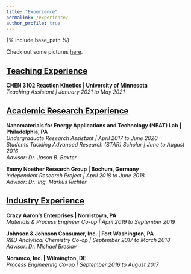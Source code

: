 ```yaml
---
title: "Experience"
permalink: /experience/
author_profile: true
---
```

{% include base_path %}

Check out some pictures [here](https://www.canva.com/design/DAEBa0tlGdA/Zpd2dRbug81jhHJTt66KbQ/view?website#2).

## [Teaching Experience](https://kristine-loh.github.io/teaching/)

**CHEN 3102 Reaction Kinetics | University of Minnesota**<br/>
*Teaching Assistant | January 2021 to May 2021<br/>*

## [Academic Research Experience](https://kristine-loh.github.io/research/)

**Nanomaterials for Energy Applications and Technology (NEAT) Lab | Philadelphia, PA**<br/>
*Undergraduate Research Assistant | April 2017 to June 2020<br/>
Students Tackling Advanced Research (STAR) Scholar | June to August 2016<br/>
Advisor: Dr. Jason B. Baxter*

**Emmy Noether Research Group | Bochum, Germany**<br/>
*Independent Research Project | April 2018 to June 2018<br/>
Advisor: Dr.-Ing. Markus Richter*

## [Industry Experience](https://kristine-loh.github.io/industry/)

**Crazy Aaron’s Enterprises | Norristown, PA**<br/>
*Materials & Process Engineer Co-op | April 2019 to September 2019*<br/>

**Johnson & Johnson Consumer, Inc. | Fort Washington, PA**<br/>
*R&D Analytical Chemistry Co-op | September 2017 to March 2018*<br/>
*Advisor: Dr. Michael Breslav*

**Noramco, Inc. | Wilmington, DE**<br/>
*Process Engineering Co-op | September 2016 to August 2017*

